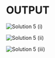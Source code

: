 # OUTPUT

![Solution 5 (i)](https://github.com/arpita2105/PW_ASSIGNMENTS/assets/136358528/5f05ab25-87e5-407b-92b2-f2291cc80ebd)

![Solution 5 (ii)](https://github.com/arpita2105/PW_ASSIGNMENTS/assets/136358528/de3e6267-1cd0-4f1a-8360-631ee93cff19)

![Solution 5 (iii)](https://github.com/arpita2105/PW_ASSIGNMENTS/assets/136358528/7617a6f2-27ab-4e6c-861b-3a3d63f3eac3)
